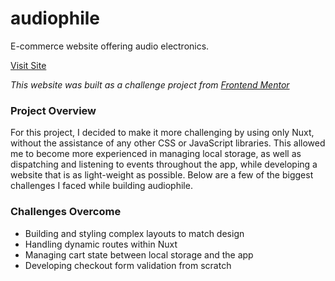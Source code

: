 # audiophile
E-commerce website offering audio electronics.

[Visit Site](https://audiophile-nine-omega.vercel.app/)

*This website was built as a challenge project from [Frontend Mentor](https://www.frontendmentor.io/challenges/audiophile-ecommerce-website-C8cuSd_wx)*

### Project Overview
For this project, I decided to make it more challenging by using only Nuxt, without the assistance of any other CSS or JavaScript libraries. This allowed
me to become more experienced in managing local storage, as well as dispatching and listening to events throughout the app, while developing a website that
is as light-weight as possible. Below are a few of the biggest challenges I faced while building audiophile.

### Challenges Overcome
- Building and styling complex layouts to match design
- Handling dynamic routes within Nuxt
- Managing cart state between local storage and the app
- Developing checkout form validation from scratch


